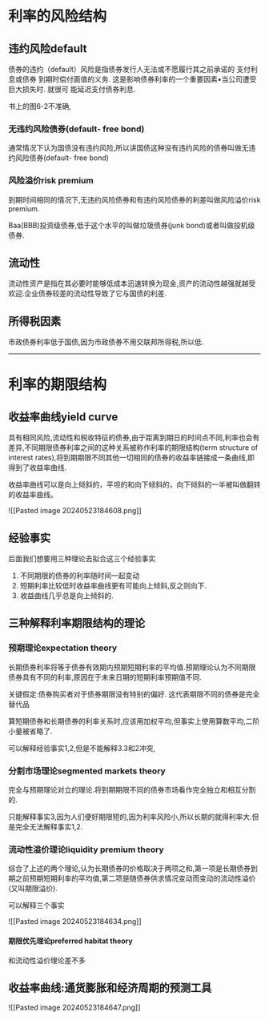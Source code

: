  
# 利率的风险结构

## 违约风险default

债券的违约（default）风险是指债券发行人无法或不愿履行其之前承诺的 支付利息或债券
到期时偿付面值的义务. 这是影响债券利率的一个重要因素•当公司遭受巨大损失时. 就很可
能延迟支付债券利息.

书上的图6-2不准确,

### 无违约风险债券(default- free bond)

通常情况下认为国债没有违约风险,所以讲国债这种没有违约风险的债券叫做无违约风险债券(default- free bond)

### 风险溢价risk premium 

到期时间相同的情况下,无违约风险债券和有违约风险债券的利差叫做风险溢价risk premium.

Baa(BBB)投资级债券,低于这个水平的叫做垃圾债券(junk bond)或者叫做投机级债券.

## 流动性

流动性资产是指在其必要时能够低成本迅速转换为现金,资产的流动性越强就越受欢迎.企业债券较差的流动性导致了它与国债的利差.

## 所得税因素

市政债券利率低于国债,因为市政债券不用交联邦所得税,所以低.

---

# 利率的期限结构

## 收益率曲线yield curve

具有相同风险,流动性和税收特征的债券,由于距离到期日的时间点不同,利率也会有差异,不同期限债券利率之间的这种关系被称作利率的期限结构(term structure of interest rates),将到期期限不同其他一切相同的债券的收益率链接成一条曲线,即得到了收益率曲线.

收益率曲线可以是向上倾斜的，平坦的和向下倾斜的，向下倾斜的一半被叫做翻转的收益率曲线。

![[Pasted image 20240523184608.png]]

## 经验事实

后面我们想要用三种理论去拟合这三个经验事实
 
1. 不同期限的债券的利率随时间一起变动
2. 短期利率比较低时收益率曲线更有可能向上倾斜,反之则向下.
3. 收益曲线几乎总是向上倾斜的.

## 三种解释利率期限结构的理论

### 预期理论expectation theory

长期债券利率将等于债券有效期内预期短期利率的平均值.预期理论认为不同期限债券具有不同的利率,原因在于未来日期的短期利率预期值不同.  

关键假定:债券购买者对于债券期限没有特别的偏好.  这代表期限不同的债券是完全替代品
 
算短期债券和长期债券的利率关系时,应该用加权平均,但事实上使用算数平均,二阶小量被省略了.

可以解释经验事实1,2,但是不能解释3.3和2冲突,

### 分割市场理论segmented markets theory

完全与预期理论对立的理论.将到期期限不同的债券市场看作完全独立和相互分割的.

只能解释事实3,因为人们便好期限短的,因为利率风险小,所以长期的就得利率大.但是完全无法解释事实1,2.

### 流动性溢价理论liquidity premium theory

综合了上述的两个理论,认为长期债券的价格取决于两项之和,第一项是长期债券到期之前预期短期利率的平均值,第二项是随债券供求情况变动而变动的流动性溢价(又叫期限溢价).

可以解释三个事实

![[Pasted image 20240523184634.png]]

#### 期限优先理论preferred habitat theory

和流动性溢价理论差不多

## 收益率曲线:通货膨胀和经济周期的预测工具

![[Pasted image 20240523184647.png]]
